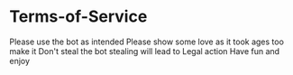 # Terms-of-Service

Please use the bot as intended
Please show some love as it took ages too make it
Don't steal the bot stealing will lead to Legal action
Have fun and enjoy
